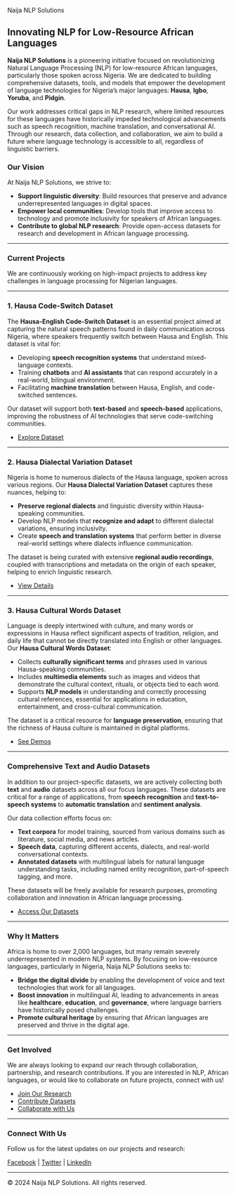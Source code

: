  Naija NLP Solutions

## Innovating NLP for Low-Resource African Languages

**Naija NLP Solutions** is a pioneering initiative focused on revolutionizing Natural Language Processing (NLP) for low-resource African languages, particularly those spoken across Nigeria. We are dedicated to building comprehensive datasets, tools, and models that empower the development of language technologies for Nigeria’s major languages: **Hausa**, **Igbo**, **Yoruba**, and **Pidgin**.

Our work addresses critical gaps in NLP research, where limited resources for these languages have historically impeded technological advancements such as speech recognition, machine translation, and conversational AI. Through our research, data collection, and collaboration, we aim to build a future where language technology is accessible to all, regardless of linguistic barriers.

### Our Vision

At Naija NLP Solutions, we strive to:
- **Support linguistic diversity**: Build resources that preserve and advance underrepresented languages in digital spaces.
- **Empower local communities**: Develop tools that improve access to technology and promote inclusivity for speakers of African languages.
- **Contribute to global NLP research**: Provide open-access datasets for research and development in African language processing.

---

### Current Projects

We are continuously working on high-impact projects to address key challenges in language processing for Nigerian languages.

---

### 1. **Hausa Code-Switch Dataset**

The **Hausa-English Code-Switch Dataset** is an essential project aimed at capturing the natural speech patterns found in daily communication across Nigeria, where speakers frequently switch between Hausa and English. This dataset is vital for:
- Developing **speech recognition systems** that understand mixed-language contexts.
- Training **chatbots** and **AI assistants** that can respond accurately in a real-world, bilingual environment.
- Facilitating **machine translation** between Hausa, English, and code-switched sentences.

Our dataset will support both **text-based** and **speech-based** applications, improving the robustness of AI technologies that serve code-switching communities.

- [Explore Dataset](#)

---

### 2. **Hausa Dialectal Variation Dataset**

Nigeria is home to numerous dialects of the Hausa language, spoken across various regions. Our **Hausa Dialectal Variation Dataset** captures these nuances, helping to:
- **Preserve regional dialects** and linguistic diversity within Hausa-speaking communities.
- Develop NLP models that **recognize and adapt** to different dialectal variations, ensuring inclusivity.
- Create **speech and translation systems** that perform better in diverse real-world settings where dialects influence communication.

The dataset is being curated with extensive **regional audio recordings**, coupled with transcriptions and metadata on the origin of each speaker, helping to enrich linguistic research.

- [View Details](#)

---

### 3. **Hausa Cultural Words Dataset**

Language is deeply intertwined with culture, and many words or expressions in Hausa reflect significant aspects of tradition, religion, and daily life that cannot be directly translated into English or other languages. Our **Hausa Cultural Words Dataset**:
- Collects **culturally significant terms** and phrases used in various Hausa-speaking communities.
- Includes **multimedia elements** such as images and videos that demonstrate the cultural context, rituals, or objects tied to each word.
- Supports **NLP models** in understanding and correctly processing cultural references, essential for applications in education, entertainment, and cross-cultural communication.

The dataset is a critical resource for **language preservation**, ensuring that the richness of Hausa culture is maintained in digital platforms.

- [See Demos](#)

---

### Comprehensive Text and Audio Datasets

In addition to our project-specific datasets, we are actively collecting both **text** and **audio** datasets across all our focus languages. These datasets are critical for a range of applications, from **speech recognition** and **text-to-speech systems** to **automatic translation** and **sentiment analysis**.

Our data collection efforts focus on:
- **Text corpora** for model training, sourced from various domains such as literature, social media, and news articles.
- **Speech data**, capturing different accents, dialects, and real-world conversational contexts.
- **Annotated datasets** with multilingual labels for natural language understanding tasks, including named entity recognition, part-of-speech tagging, and more.

These datasets will be freely available for research purposes, promoting collaboration and innovation in African language processing.

- [Access Our Datasets](#)

---

### Why It Matters

Africa is home to over 2,000 languages, but many remain severely underrepresented in modern NLP systems. By focusing on low-resource languages, particularly in Nigeria, Naija NLP Solutions seeks to:
- **Bridge the digital divide** by enabling the development of voice and text technologies that work for all languages.
- **Boost innovation** in multilingual AI, leading to advancements in areas like **healthcare**, **education**, and **governance**, where language barriers have historically posed challenges.
- **Promote cultural heritage** by ensuring that African languages are preserved and thrive in the digital age.

---

### Get Involved

We are always looking to expand our reach through collaboration, partnership, and research contributions. If you are interested in NLP, African languages, or would like to collaborate on future projects, connect with us!

- [Join Our Research](#)
- [Contribute Datasets](#)
- [Collaborate with Us](#)

---

### Connect With Us

Follow us for the latest updates on our projects and research:

[Facebook](#) | [Twitter](#) | [LinkedIn](#)

---

© 2024 Naija NLP Solutions. All rights reserved.

